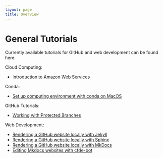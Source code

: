 ```yaml
---
layout: page
title: Overview
---
```



General Tutorials
==================

Currently available tutorials for GitHub and web development can be found here.

Cloud Computing:

- [Introduction to Amazon Web Services](Introduction_to_Amazon_Web_Services/introtoaws1.md)

Conda:

  - [Set up computing environment with conda on MacOS](install_conda_tutorial.md)

 GitHub Tutorials:

  - [Working with Protected Branches](ProtectedBranch_HowTo.md)

Web Development:

  - [Rendering a GitHub website locally with Jekyll](Jekyll_Tutorial.md)
  - [Rendering a GitHub website locally with Sphinx](Sphinx_Tutorial.md)
  - [Rendering a GitHub website locally with MkDocs](mkdocs.md)
  - [Editing Mkdocs websites with cfde-bot](cfdebot_website_editing.md)


  
